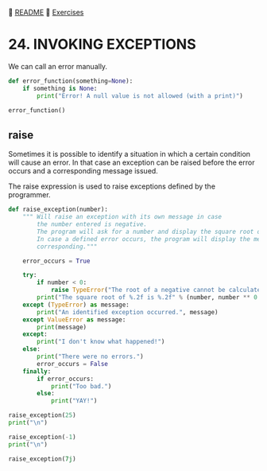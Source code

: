 :page_with_curl: [README](../README_en.md) :pencil: [Exercises](/tests/indicetests.md)

# 24. INVOKING EXCEPTIONS

We can call an error manually.
````python
def error_function(something=None):
    if something is None:
        print("Error! A null value is not allowed (with a print)")

error_function()
````

## raise

Sometimes it is possible to identify a situation in which a certain condition will cause an error. In that case an exception can be raised before the error occurs and a corresponding message issued.

The raise expression is used to raise exceptions defined by the programmer.

````python
def raise_exception(number):
    """ Will raise an exception with its own message in case
        the number entered is negative.
        The program will ask for a number and display the square root of that number.
        In case a defined error occurs, the program will display the message
        corresponding."""

    error_occurs = True

    try:
        if number < 0:
            raise TypeError("The root of a negative cannot be calculated.")
        print("The square root of %.2f is %.2f" % (number, number ** 0.5))
    except (TypeError) as message:
        print("An identified exception occurred.", message)
    except ValueError as message:
        print(message)
    except:
        print("I don't know what happened!")
    else:
        print("There were no errors.")
        error_occurs = False
    finally:
        if error_occurs:
            print("Too bad.")
        else:
            print("YAY!")

raise_exception(25)
print("\n")

raise_exception(-1)
print("\n")

raise_exception(7j)

````
